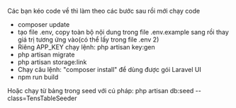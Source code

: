 Các bạn kéo code về thì làm theo các bước sau rồi mới chạy code
- composer update
- tạo file .env, copy toàn bộ nội dung trong file .env.example sang rồi thay giá trị tương ứng vào(có thể lấy trong file .env 2)
- Riêng APP_KEY chạy lệnh: php artisan key:gen
- php artisan migrate
- php artisan storage:link
- Chạy câu lệnh: "composer install" để dùng được gói Laravel UI
- npm run build 
<!-- -có các seeder dữ liệu có thể chạy các lệnh: "php artisan db:seed"  -->
Hoặc chạy từ bảng trong seed với cú pháp: php artisan db:seed --class=TensTableSeeder


<!-- 
chạy lệnh: php artisan make:queue để tạo bảng job
chạy lệnh php artisan queue:work để chạy 
Nếu không chạy lệnh trên thì dữ liệu sẽ đẩy lên bảng job
 -->